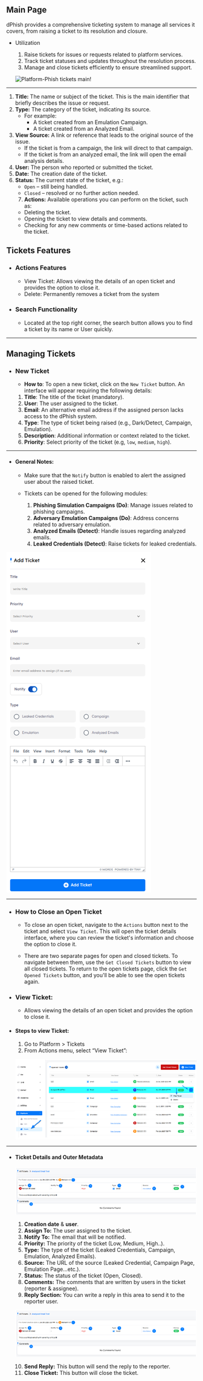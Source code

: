 ## Main Page

dPhish provides a comprehensive ticketing system to manage all services it covers, from raising a ticket to its resolution and closure.

- Utilization
    1. Raise tickets for issues or requests related to platform services.
    2. Track ticket statuses and updates throughout the resolution process.
    3. Manage and close tickets efficiently to ensure streamlined support.
    
    ![Platform-Phish tickets main!](../../assets/platform/tickets/tickets_main.png "Platform-Phish tickets main")

---

1. **Title:** The name or subject of the ticket. This is the main identifier that briefly describes the issue or request.  
2. **Type:** The category of the ticket, indicating its source.  
    - For example:  
        - A ticket created from an Emulation Campaign.  
        - A ticket created from an Analyzed Email.  
3. **View Source:** A link or reference that leads to the original source of the issue.  
    - If the ticket is from a campaign, the link will direct to that campaign.  
    - If the ticket is from an analyzed email, the link will open the email analysis details.  
4. **User:** The person who reported or submitted the ticket.  
5. **Date:** The creation date of the ticket.  
6. **Status:** The current state of the ticket, e.g.:  
    - `Open` – still being handled.  
    - `Closed` – resolved or no further action needed.  
    7. **Actions:**  Available operations you can perform on the ticket, such as:  
    - Deleting the ticket.  
    - Opening the ticket to view details and comments.
    - Checking for any new comments or time-based actions related to the ticket.

## Tickets Features

- ### Actions Features

    - View Ticket: Allows viewing the details of an open ticket and provides the option to close it.
    - Delete: Permanently removes a ticket from the system

- ### Search Functionality

    - Located at the top right corner, the search button allows you to find a ticket by its name or User quickly.

---

## Managing Tickets

- ### New Ticket

    - **How to**: To open a new ticket, click on the `New Ticket` button. An interface will appear requiring the following details:
    
    1. **Title**: The title of the ticket (mandatory).
    2. **User**: The user assigned to the ticket.
    3. **Email**: An alternative email address if the assigned person lacks access to the dPhish system.
    4. **Type**: The type of ticket being raised (e.g., Dark/Detect, Campaign, Emulation).
    5. **Description**: Additional information or context related to the ticket.
    6. **Priority**: Select priority of the ticket (e.g, `low`, `medium`, `high`).

---

- #### General Notes:

    - Make sure that the `Notify` button is enabled to alert the assigned user about the raised ticket.
    - Tickets can be opened for the following modules:
        
        1. **Phishing Simulation Campaigns (Do)**: Manage issues related to phishing campaigns.
        2. **Adversary Emulation Campaigns (Do)**: Address concerns related to adversary emulation.
        3. **Analyzed Emails (Detect)**: Handle issues regarding analyzed emails.
        4. **Leaked Credentials (Detect)**: Raise tickets for leaked credentials.

![Platform-Phish tickets new ticket button!](../../assets/platform/tickets/new_ticket_button.png "Platform-Phish tickets new ticket button")

---

- ### How to Close an Open Ticket

    - To close an open ticket, navigate to the `Actions` button next to the ticket and select `View Ticket`. This will open the ticket details interface, where you can review the ticket's information and choose the option to close it.

    - There are two separate pages for open and closed tickets. To navigate between them, use the `Get Closed Tickets` button to view all closed tickets. To return to the open tickets page, click the `Get Opened Tickets` button, and you'll be able to see the open tickets again.

- ### View Ticket: 
    - Allows viewing the details of an open ticket and provides the option to close it.

- #### Steps to view Ticket:  
    1. Go to Platform > Tickets  
    2. From Actions menu, select “View Ticket”:

    ![Platform-Phish ticket view button!](../../assets/platform/tickets/ticket_view_button.png "Platform-Phish ticket view button")

---

- #### Ticket Details and Outer Metadata

    ![Platform-Phish ticket view details!](../../assets/platform/tickets/ticket_details.png "Platform-Phish ticket view details")

    1. **Creation date** & **user**.  
    2. **Assign To:** The user assigned to the ticket.  
    3. **Notify To:** The email that will be notified.  
    4. **Priority:** The priority of the ticket (Low, Medium, High..).  
    5. **Type:** The type of the ticket (Leaked Credentials, Campaign, Emulation, Analyzed Emails).  
    6. **Source:** The URL of the source (Leaked Credential, Campaign Page, Emulation Page…etc.).  
    7. **Status:** The status of the ticket (Open, Closed).  
    8. **Comments:** The comments that are written by users in the ticket (reporter & assignee).
    9. **Reply Section:** You can write a reply in this area to send it to the reporter user.

    ![Platform-Phish ticket view details!](../../assets/platform/tickets/ticket_details.png "Platform-Phish ticket view details")

    10. **Send Reply:** This button will send the reply to the reporter.  
    11. **Close Ticket:** This button will close the ticket.